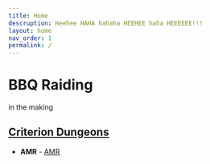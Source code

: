 ```yaml
---
title: Home
descruption: Heehee HAHA hahaha HEEHEE haha HEEEEEE!!!
layout: home
nav_order: 1
permalink: /
---
```

# BBQ Raiding
in the making

## [Criterion Dungeons](/criterion_dungeon/README.md)
- **AMR** - [AMR](/criterion_dungeon/AMR/README.md)